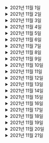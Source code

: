 <details> <summary>2021년 11월 1일</summary>

## 회사 업무
- B마트 접수 오더가 n건이상 발생시 슬랙알림
  - 코드 리뷰 반영
- 에러 리뷰 미팅

## 개인 공부
- [Spring] 스프링 핵심 원리 - 고급편
  - Chapter1 (0% -> 25%)

</details>

<details> <summary>2021년 11월 2일</summary>

## 회사 업무
- B마트 접수 오더가 n건이상 발생시 슬랙알림
  - DBA 쿼리 피드백 검토 및 반영 
  - PR 피드백 반영
  - dev1 배포
- enforceAssignmentConfirm 이 null 응답이 전달되지 않도록 수정 
  - 검토

## 개인 공부
- [Spring] 스프링 핵심 원리 - 고급편
  - Chapter1 (25% -> 50%)

</details>



<details> <summary>2021년 11월 3일</summary>

## 회사 업무
- B마트 접수 오더가 n건이상 발생시 슬랙알림
  - 테스트코드 작성
- enforceAssignmentConfirm 이 null 응답이 전달되지 않도록 수정 
  - 검토

## 개인 공부
- [Spring] 스프링 핵심 원리 - 고급편
  - Chapter1 (50% -> 75%)

</details>

<details> <summary>2021년 11월 4일</summary>

## 회사 업무
- B마트 접수 오더가 n건이상 발생시 슬랙알림
  - 스케줄러 코드 재작성
  - 오더 건수 조회 querydsl 재작성
  - PR피드백 반영
- 라스트마일 개발 TALK

## 개인 공부


</details>

<details> <summary>2021년 11월 5일</summary>

## 회사 업무
- B마트 접수 오더가 n건이상 발생시 슬랙알림
  - 테스트 코드 재작성
  - dev1 배포

## 개인 공부
- [Spring] 스프링 핵심 원리 - 고급편
  - Chapter1 (75% -> 100%)
  - Chapter2 (0% -> 50%)


</details>

<details> <summary>2021년 11월 6일</summary>

## 회사 업무

## 개인 공부
- [Spring] 스프링 핵심 원리 - 고급편
  - Chapter2 (50% -> 100%)
  - Chapter3 (0% -> 50%)


</details>

<details> <summary>2021년 11월 7일</summary>

## 회사 업무

## 개인 공부
- [Spring] 스프링 핵심 원리 - 고급편
  - Chapter3 (50% -> 60%)


</details>

<details> <summary>2021년 11월 8일</summary>

## 회사 업무
- sentry disable in local
  - 코드 작성
  - PR 작성
  - develop 머지
- enforcedAssignmentConfirm API의 OptimisticLocking 에러 응답 수정
  - 코드 분석
 


## 개인 공부
- [Spring] 스프링 핵심 원리 - 고급편
  - Chapter3 (60% -> 100%)


</details>

<details> <summary>2021년 11월 9일</summary>

## 회사 업무
- enforcedAssignmentConfirm API의 OptimisticLocking 에러 응답을 수정합니다
  - 코드 분석
- B마트 접수오더가 n건이상 발생시 슬랙알림
  - PR피드백 반영
 


## 개인 공부
- [Spring] 스프링 핵심 원리 - 고급편
  - Chapter4 (0% -> 15%)


</details>

<details> <summary>2021년 11월 10일</summary>

## 회사 업무
- enforcedAssignmentConfirm API의 OptimisticLocking 에러 응답을 수정합니다
  - 코드 분석
- [AWS] aws-class-youtube 
  - Chapter 6 (0% -> 70%)
 


## 개인 공부
- [Spring] 스프링 핵심 원리 - 고급편
  - Chapter4 (15% -> 90%)


</details>

<details> <summary>2021년 11월 11일</summary>

## 회사 업무
- enforcedAssignmentConfirm API의 OptimisticLocking 에러 응답을 수정합니다
  - 코드 분석
- [AWS] aws-class-youtube 
  - Chapter 6 (70% -> 100%)
  - Chapter 7 (0% -> 100%)
  - Chapter 8 (0% -> 30%)
 


## 개인 공부
- [Spring] 스프링 핵심 원리 - 고급편
  - Chapter4 (90% -> 100%)
  - Chapter5 (0% -> 100%)


</details>

<details> <summary>2021년 11월 12일</summary>

## 회사 업무
- [AWS] aws-class-youtube 
  - Chapter 8 (30% -> 100%)
  - Chapter 9 (0% -> 100%)
  - Chapter 10 (0% -> 100%)
 


## 개인 공부
- [Spring] 스프링 핵심 원리 - 고급편
  - Chapter6 (0% -> 100%)


</details>

<details> <summary>2021년 11월 13일</summary>

## 회사 업무


## 개인 공부
- [Spring] 스프링 핵심 원리 - 고급편
  - Chapter7 (0% -> 33%)


</details>

<details> <summary>2021년 11월 14일</summary>

## 회사 업무


## 개인 공부
- [Spring] 스프링 핵심 원리 - 고급편
  - Chapter7 (33% -> 100%)
  - Chapter8 (0% -> 100%)
  - Chapter9 (0% -> 60%)


</details>

<details> <summary>2021년 11월 15일</summary>

## 회사 업무
- 주간 weekly 미팅 참여
- 온보딩 체크리스트
  - 전체적으로 검토

## 개인 공부
- [Spring] 스프링 핵심 원리 - 고급편
  - Chapter9 (60% -> 100%)
  - Chapter10 (0% -> 50%)

</details>

<details> <summary>2021년 11월 16일</summary>

## 회사 업무
- [AWS] aws-class-youtube 
  - Chapter11 (0% -> 100%)
  - Chapter12 (0% -> 100%)

## 개인 공부
- [Spring] 스프링 핵심 원리 - 고급편
  - Chapter10 (50% -> 100%)
  - Chapter11 (0% -> 25%)

</details>

<details> <summary>2021년 11월 17일</summary>

## 회사 업무
- [AWS] aws-class-youtube 
  - Chapter13 (0% -> 100%)
  - Chapter14 (0% -> 100%)
- 지점오더필터링 필터 갯수 상향조정
  - 코드 작성
  - PR 작성


## 개인 공부
- [Spring] 스프링 핵심 원리 - 고급편
  - Chapter11 (0% -> 100%)

</details>

<details> <summary>2021년 11월 18일</summary>

## 회사 업무
- aws-생활코딩
  - route53
- 코드리뷰
  - [ITSMCHG-5572] OptimisticLocking 예외 발생 시 재시도 애노테이션 추가
- 라스트마일 개발 TALK 참여

## 개인 공부
- [Spring] 스프링 핵심 원리 - 고급편
  - Chapter12 (0% -> 100%)
  - Chapter13 (0% -> 100%)

</details>

<details> <summary>2021년 11월 19일</summary>

## 회사 업무
- kafka-데브원영
  - 토픽
  - 브로커, 복제, ISR
  - 파티셔너
  - 컨슈머 랙
  - 카프카 버로우
- 메쉬 톡데이 참여
- 코드리뷰
  - [ITSMCHG-5572] OptimisticLocking 예외 발생 시 재시도 애노테이션 추가

## 개인 공부
- [ELK] ELK 스택으로 데이터 분석
  - Chapter1 (0% -> 100%)

</details>

<details> <summary>2021년 11월 20일</summary>

## 회사 업무

## 개인 공부
- [ELK] ELK 스택으로 데이터 분석
  - Chapter2 (0% -> 25%)

</details>

<details> <summary>2021년 11월 21일</summary>

## 회사 업무

## 개인 공부
- [ELK] ELK 스택으로 데이터 분석
  - Chapter2 (0% -> 30%)

</details>